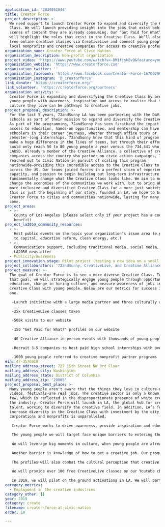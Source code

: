 ```yaml
---
application_id: '2039051044'
title: Creator Force
project_description: >-
  We need support to launch Creator Force to expand and diversify the Creative
  Class. We will launch providing insight into the jobs that exist behind the
  scenes of content they are already consuming. Our “Get Paid for What” feature
  will highlight the roles that exist in the Creative Class. We’ll also provide
  free online creative classes via CreativeLive and connect young people to
  local nonprofits and creative companies for access to creative professionals.
organization_name: Creator Force at Civic Nation
organization_description: Non-profit organization
project_video: 'https://www.youtube.com/watch?v=-BM1fjskBvQ&feature=youtu.be'
organization_website: 'https://www.creatorforce.com'
organization_twitter: ''
organization_facebook: 'https://www.facebook.com/Creator-Force-1670029099675606/'
organization_instagram: '@_creatorforce'
link_donate: 'https://creatorforce.org/'
link_volunteer: 'https://creatorforce.org/partners'
organization_activity: >-
  Creator Force is expanding and diversifying the Creative Class by providing
  young people with awareness, inspiration and access to realize that the
  culture they love can be pathways to creative jobs.
project_proposal_description: >-
  For the last 5 years, 72andSunny LA has been partnering with the DaVinci
  schools as part of their mission to expand and diversify the Creative Class.
  As part of the programming, 72andSunny has seen firsthand the impact that
  access to education, hands-on opportunities, and mentorship can have on high
  schoolers in their career journeys, whether through office tours or
  semester-long internships. 72andSunny knew that this kind of program could
  make a huge difference in the lives of teens, but through their efforts, they
  could only reach 50 to 80 young people a year versus the 734,641 who live in
  LAUSD. Already a member of the Creative Alliance, a collective of creative
  companies across the country who partner on civic action campaigns, 72andSunny
  reached out to Civic Nation in pursuit of scaling this program
  nationwide—providing this incredible access to the Creative Class to teens
  across the US. Our teams joined forces in a perfect storm of experience,
  capacity, and passion to begin building out long-term infrastructure to
  fundamentally change what the Creative Class looks like. We aim to not only
  change the economies of the communities we work with, but to bring about a
  more inclusive and diversified Creative Class for a more just society. While
  this is just the beginning of our story, founded in LA, we hope to bring
  Creator Force to cities and communities nationwide, lasting for many years to
  come.
project_areas:
  - >-
    County of Los Angeles (please select only if your project has a countywide
    benefit)
project_la2050_community_resources:
  - >-
    Host public events on the topic your organization’s issue area (e.g. access
    to capital, education reform, clean energy, etc.) 
  - >-
    Communications support, including traditional media, social media, and
    LA2050 newsletter
  - Publicity/awareness
project_innovation_stage: Pilot project (testing a new idea on a small scale to prove feasibility)
project_collaborators: '72andSunny, CreativeLive, and Creative Alliance'
project_measure: >-
  The goal of Creator Force is to see a more diverse Creative Class. To reach
  that goal, we will strategically engage young people through opportunities for
  education, change in hiring culture, and measure awareness of jobs in the
  Creative Class with young people. Below are our metrics for success in year
  one. 
   
   -Launch initiative with a large media partner and three culturally relevant brand partners to reach millions of young people across social media 
   
   -25k CreativeLive classes taken
   
   -500k visits to our website
   
   -150 "Get Paid for What?" profiles on our website 
   
   -40 Creative Alliance in-person events with thousands of young people
   
   -Recruit 3-5 companies to host paid high school internships with over 25 young people
   
   -1000 young people referred to creative nonprofit partner programs
ein: 47-3576918
mailing_address_street: 727 15th Street NW 3rd Floor
mailing_address_city: Washington
mailing_address_state: District of Columbia
mailing_address_zip: '20005'
project_proposal_best_place: >-
  Many young people aren't aware that the things they love in culture-memes,
  videos, festivals-are real jobs. The creative sector is only a known option to
  few, which is reflected in the disproportionate presence of white creatives in
  the industry. Creator Force will launch in LA, the global hub for creative
  talent, working to diversify the creative field. In addition, LA’s focus to
  increase diversity in the Creative Class with investment by the city,
  corporations and nonprofits is unparalleled. 
   
   Creator Force works to drive awareness, provide inspiration and education about jobs in the Creative Class to 16-19 year olds in communities with gender and race underrepresentation in the Creative Class. These youth have never known a time without internet and mobile phones. Knowing that, we will engage them first online, specifically on social media where, on average, they login over 100 times a day. 
   
   The young people we will target face unique barriers to entering the Creative Class - first being awareness that these jobs exist. Teens’ knowledge and awareness is heavily influenced by their community- parents, teachers and friends. 81% of LA’s 800,000 young people (ages 10 to 24) are nonwhite but 44% of LA’s Creative Class is White. This demographic imbalance implies there is limited likelihood of exposure to people in the Creative Class for young people of color. 
   
   We will leverage big moments in culture, when young people are already paying attention, to create content that drives awareness around the jobs that go into creating tentpole events and festivals, producing the next blockbuster, dropping a new design collaboration, and more. This content will be promoted organically and with large media partners.
   
   Another barrier is knowledge of how to get a creative job. Our program “Get Paid for What?” shows young people the pathways to the Creative Class which profiles of real creatives, from interns to CEOs. 
   
   The profiles will also combat the cultural perception that creative jobs are not stable and reliable. Contrarily, the Creative Class accounts for 50% of wages and 30% of jobs nationally. In California, that is $227.8 billion annually. The profiles will highlight the economic freedom these jobs provide.
   
   We will provide over 100 free CreativeLive classes on our Youtube channel ranging from Adobe Suite, lighting for film, and more. 
   
   In 2019, we will pilot on the ground activations in LA. We will partner with creative companies to open their offices for tours, workshops, and panels to help young people visualize themselves working at these companies. We will also highlight opportunities with LA nonprofits focused on the creative fields on our website and social channels. This will further connect young people with hands-on, in-person opportunities to build their skills. In 2020, we will pilot a paid high school internship programs with 3-5 creative companies built off the program of 72andSunny and the Da Vinci Schools.
category_metrics:
  - Employment in the creative industries
category_other: []
year: 2019
category: create
filename: creator-force-at-civic-nation
order: 19

---
```

